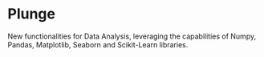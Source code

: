 # Plunge

New functionalities for Data Analysis, leveraging the capabilities of Numpy, Pandas, Matplotlib, Seaborn and Scikit-Learn libraries.